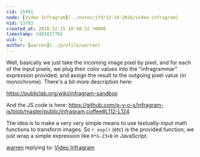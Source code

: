 ```yaml
---
cid: 15991
node: [Video Infragram](../notes/jfd/12-14-2016/video-infragram)
nid: 13783
created_at: 2016-12-15 18:48:22 +0000
timestamp: 1481827702
uid: 1
author: [warren](../profile/warren)
---
```


Well, basically we just take the incoming image pixel by pixel, and for each of the input pixels, we plug their color values into the "infragrammar" expression provided, and assign the result to the outgoing pixel value (in monochrome). There's a bit more description here:

https://publiclab.org/wiki/infragram-sandbox

And the JS code is here: https://github.com/p-v-o-s/infragram-js/blob/master/public/infragram.coffee#L112-L124

The idea is to make a very very simple means to use textually-input math functions to transform images. So `r_exp()` (etc) is the provided function; we just wrap a simple expression like `R*G-23+B` in JavaScript.

[warren](../profile/warren) replying to: [Video Infragram](../notes/jfd/12-14-2016/video-infragram)

